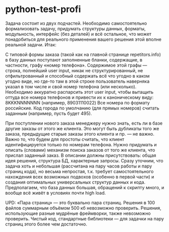 # python-test-profi

Задача состоит из двух подчастей. Необходимо самостоятельно формализовать задачу, придумать структуры данных, форматы, модульность, интерфейс (без деталей) и всё остальное, что может понадобиться для реального применения вашего решения этой вполне реальной задачи. Итак:
 
С типовой формы заказа (такой как на главной странице repetitors.info) в базу данных поступают заполненные бланки, содержащие, в частности, графу «номер телефона». Содержимое этой графы — строка, полнейший user input, никак не структурированный, не отфильтрованный и способный содержать всё что угодно в каком угодно виде, но где-то там в этой строке пользователь наверняка указал в том числе и свой номер телефона (или несколько).
Необходимо аккуратно распарсить этот user input, чтобы вытащить оттуда все номера телефонов и привести их к каноническому виду:
8KKKNNNNNNN (например, 89031110022)
Все номера по формату российские. Код города по умолчанию (для прямых номеров) считать заданным (например, пусть будет 495). 
 
При поступлении нового заказа менеджеру нужно знать, есть ли в базе другие заказы от этого же клиента. Это могут быть дубликаты того же заказа, предыдущие старые заказы этого клиента и пр. — не важно. Важно то, что будем для простоты считать, что клиент идентифицируется только по номерам телефона. Нужно придумать и описать (словами) механизм поиска заказов от того же клиента, что прислал заданный заказ. В описании должны присутствовать: общая идея решения, структура БД, характерные запросы.
Сразу уточним, что задача хоть и небольшая (рассчитана на пару часов работы и пару страниц кода), но весьма непростая, т.к. требует самостоятельного нахождения всех возможных подвохов (особенно в первой части) и создания оптимальных универсальных структур данных и кода. Предполагаем, что база данных большая, обращений к скрипту много, и вообще всё живёт в условиях почти high load. 
 
UPD: «Пара страниц» — это буквально пара страниц. Решения в 100 файлов суммарным объёмом 500 кб невозможно проверить. Решения, использующие разные мудрёные фреймворки, также невозможно проверить. Чистый код, стандартные библиотеки — для задачки на пару страниц этого более чем достаточно.
